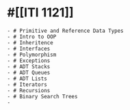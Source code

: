 # #[[ITI 1121]]
	- # Primitive and Reference Data Types
	- # Intro to OOP
	- # Inheritence
	- # Interfaces
	- # Polymorphism
	- # Exceptions
	- # ADT Stacks
	- # ADT Queues
	- # ADT Lists
	- # Iterators
	- # Recursions
	- # Binary Search Trees
	-